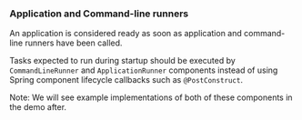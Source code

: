 ### Application and Command-line runners
An application is considered ready as soon as application and command-line runners have been called.

Tasks expected to run during startup should be executed by <span class="fragment highlight-red" data-fragment-index="0">`CommandLineRunner`</span> and 
<span class="fragment highlight-red" data-fragment-index="0">`ApplicationRunner`</span> components instead of using Spring component lifecycle callbacks 
such as `@PostConstruct`.

Note:
We will see example implementations of both of these components in the demo after.